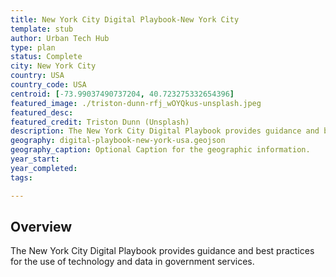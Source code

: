 ```yaml
---
title: New York City Digital Playbook-New York City
template: stub
author: Urban Tech Hub
type: plan
status: Complete
city: New York City
country: USA
country_code: USA
centroid: [-73.99037490737204, 40.723275332654396]
featured_image: ./triston-dunn-rfj_wOYQkus-unsplash.jpeg
featured_desc: 
featured_credit: Triston Dunn (Unsplash)
description: The New York City Digital Playbook provides guidance and best practices for the use of technology and data in government services.
geography: digital-playbook-new-york-usa.geojson
geography_caption: Optional Caption for the geographic information.
year_start:
year_completed:
tags:

---
```


## Overview

The New York City Digital Playbook provides guidance and best practices for the use of technology and data in government services.
